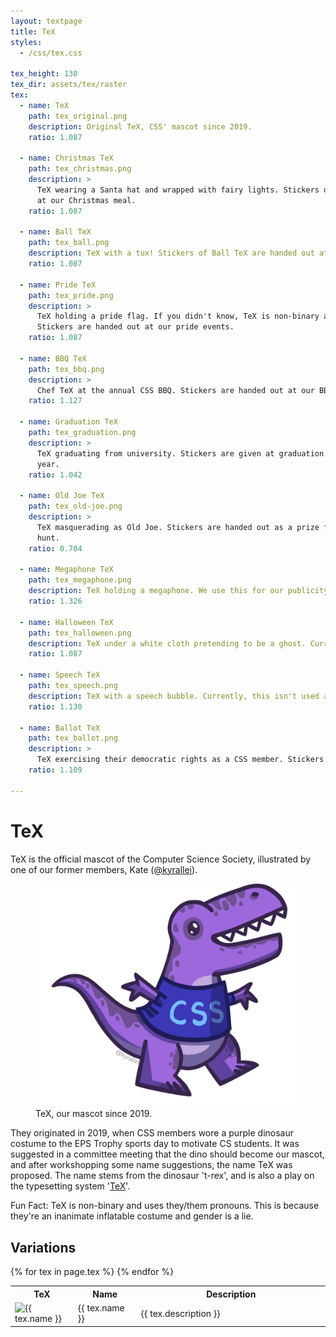```yaml
---
layout: textpage
title: TeX
styles:
  - /css/tex.css

tex_height: 130
tex_dir: assets/tex/raster
tex:
  - name: TeX
    path: tex_original.png
    description: Original TeX, CSS' mascot since 2019.
    ratio: 1.087

  - name: Christmas TeX
    path: tex_christmas.png
    description: >
      TeX wearing a Santa hat and wrapped with fairy lights. Stickers of Christmas TeX are handed out 
      at our Christmas meal.
    ratio: 1.087

  - name: Ball TeX
    path: tex_ball.png
    description: TeX with a tux! Stickers of Ball TeX are handed out at the CSS Ball.
    ratio: 1.087

  - name: Pride TeX
    path: tex_pride.png
    description: >
      TeX holding a pride flag. If you didn't know, TeX is non-binary and uses they/them pronouns. 
      Stickers are handed out at our pride events.
    ratio: 1.087

  - name: BBQ TeX
    path: tex_bbq.png
    description: >
      Chef TeX at the annual CSS BBQ. Stickers are handed out at our BBQ events.
    ratio: 1.127   
    
  - name: Graduation TeX
    path: tex_graduation.png
    description: > 
      TeX graduating from university. Stickers are given at graduation to those graduating each 
      year.
    ratio: 1.042

  - name: Old Joe TeX
    path: tex_old-joe.png
    description: > 
      TeX masquerading as Old Joe. Stickers are handed out as a prize for completing the scavenger 
      hunt.
    ratio: 0.704

  - name: Megaphone TeX
    path: tex_megaphone.png
    description: TeX holding a megaphone. We use this for our publicity.
    ratio: 1.326

  - name: Halloween TeX
    path: tex_halloween.png
    description: TeX under a white cloth pretending to be a ghost. Currently, this isn't used anywhere.
    ratio: 1.087

  - name: Speech TeX
    path: tex_speech.png
    description: TeX with a speech bubble. Currently, this isn't used anywhere.
    ratio: 1.130

  - name: Ballot TeX
    path: tex_ballot.png
    description: >
      TeX exercising their democratic rights as a CSS member. Stickers are handed out at our elections.
    ratio: 1.109

---
```


# TeX

TeX is the official mascot of the Computer Science Society, illustrated by one of our former members, 
Kate ([@kyrallei](https://www.instagram.com/kyrallei/)).

<figure>
  <img src="/assets/tex/raster/tex_original.png" alt="TeX">
  <figcaption>TeX, our mascot since 2019.</figcaption>
</figure>

They originated in 2019, when CSS members wore a purple dinosaur costume to the EPS Trophy sports day 
to motivate CS students. It was suggested in a committee meeting that the dino should become our mascot, 
and after workshopping some name suggestions, the name TeX was proposed. The name stems from the dinosaur 
't-rex', and is also a play on the typesetting system '[TeX](https://en.wikipedia.org/wiki/TeX)'.

Fun Fact: TeX is non-binary and uses they/them pronouns. This is because they're an inanimate inflatable costume 
and gender is a lie.

## Variations

<table>
  <colgroup>
      <col span="1" style="width: 20%;">
      <col span="1" style="width: 20%;">
      <col span="1" style="width: 60%;">
  </colgroup>
  <tbody>
    <tr>
      <th>TeX</th>
      <th>Name</th>
      <th>Description</th>
    </tr>
  {% for tex in page.tex %}
    <tr>
      <td><img src="/{{ page.tex_dir }}/{{ tex.path }}" alt="{{ tex.name }}" width="{{ page.tex_height | times: tex.ratio }}" height="{{ page.tex_height }}" /></td>
      <td>{{ tex.name }}</td>
      <td>{{ tex.description }}</td>
    </tr>
  {% endfor %}
  </tbody>
</table>
